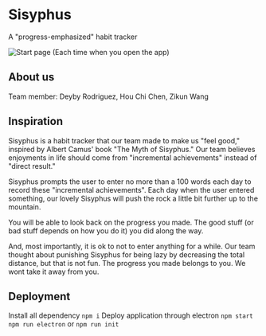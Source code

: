 # Sisyphus
A "progress-emphasized" habit tracker

![Start page (Each time when you open the app)](https://user-images.githubusercontent.com/68682076/193462308-a2ed99f7-1b4f-40c3-947f-43ffb1145432.png)

## About us
Team member: Deyby Rodriguez, Hou Chi Chen, Zikun Wang

## Inspiration 
Sisyphus is a habit tracker that our team made to make us "feel good," inspired by Albert Camus' book "The Myth of Sisyphus." Our team believes enjoyments in life should come from "incremental achievements" instead of "direct result."

Sisyphus prompts the user to enter no more than a 100 words each day to record these "incremental achievements". Each day when the user entered something, our lovely Sisyphus will push the rock a little bit further up to the mountain.

You will be able to look back on the progress you made. The good stuff (or bad stuff depends on how you do it) you did along the way.

And, most importantly, it is ok to not to enter anything for a while. Our team thought about punishing Sisyphus for being lazy by decreasing the total distance, but that is not fun. The progress you made belongs to you. We wont take it away from you.

## Deployment 
Install all dependency 
`npm i`
Deploy application through electron
`npm start`
`npm run electron`
or
`npm run init`
